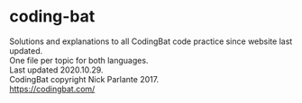 # coding-bat
Solutions and explanations to all CodingBat code practice since website last updated. <br>
One file per topic for both languages. <br>
Last updated 2020.10.29. <br>
CodingBat copyright Nick Parlante 2017.<br>
https://codingbat.com/
